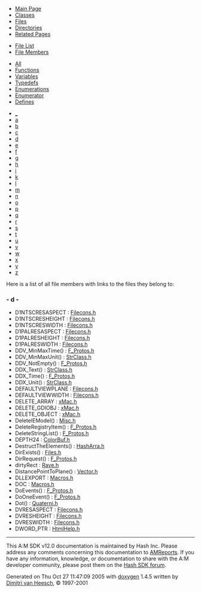 <div class="tabs">

- [Main Page](index.md)
- [Classes](annotated.md)
- <span id="current">[Files](files.md)</span>
- [Directories](dirs.md)
- [Related Pages](pages.md)

</div>

<div class="tabs">

- [File List](files.md)
- <span id="current">[File Members](globals.md)</span>

</div>

<div class="tabs">

- <span id="current">[All](globals.md)</span>
- [Functions](globals_func.md)
- [Variables](globals_vars.md)
- [Typedefs](globals_type.md)
- [Enumerations](globals_enum.md)
- [Enumerator](globals_eval.md)
- [Defines](globals_defs.md)

</div>

<div class="tabs">

- [\_](globals.md#index__)
- [a](globals_0x61.md#index_a)
- [b](globals_0x62.md#index_b)
- [c](globals_0x63.md#index_c)
- <span id="current">[d](globals_0x64.md#index_d)</span>
- [e](globals_0x65.md#index_e)
- [f](globals_0x66.md#index_f)
- [g](globals_0x67.md#index_g)
- [h](globals_0x68.md#index_h)
- [i](globals_0x69.md#index_i)
- [k](globals_0x6b.md#index_k)
- [l](globals_0x6c.md#index_l)
- [m](globals_0x6d.md#index_m)
- [n](globals_0x6e.md#index_n)
- [o](globals_0x6f.md#index_o)
- [p](globals_0x70.md#index_p)
- [q](globals_0x71.md#index_q)
- [r](globals_0x72.md#index_r)
- [s](globals_0x73.md#index_s)
- [t](globals_0x74.md#index_t)
- [u](globals_0x75.md#index_u)
- [v](globals_0x76.md#index_v)
- [w](globals_0x77.md#index_w)
- [x](globals_0x78.md#index_x)
- [y](globals_0x79.md#index_y)
- [z](globals_0x7a.md#index_z)

</div>

Here is a list of all file members with links to the files they belong to:

### <span id="index_d" class="anchor">- d -</span>

- D1NTSCRESASPECT : <a href="Filecons_8h.md#123abdd1555ebc230e22fe5ce2ec757a" class="el">Filecons.h</a>
- D1NTSCRESHEIGHT : <a href="Filecons_8h.md#5ef06fa6e9e1f41d9a0be03909b35858" class="el">Filecons.h</a>
- D1NTSCRESWIDTH : <a href="Filecons_8h.md#155e3fcd594288d1471cbe3451bb19cc" class="el">Filecons.h</a>
- D1PALRESASPECT : <a href="Filecons_8h.md#ac0145c7513e3b0b7e31bbf029e94d05" class="el">Filecons.h</a>
- D1PALRESHEIGHT : <a href="Filecons_8h.md#aa8db874d26a604c630ddb5b6f364eb8" class="el">Filecons.h</a>
- D1PALRESWIDTH : <a href="Filecons_8h.md#02b9c6347f4887b875a85106b1b23ce9" class="el">Filecons.h</a>
- DDV_MinMaxTime() : <a href="F__Protos_8h.md#5284b9552e96052ed696a0c147efa568" class="el">F_Protos.h</a>
- DDV_MinMaxUnit() : <a href="StrClass_8h.md#692f612c69160568c27b9e933dfe4e40" class="el">StrClass.h</a>
- DDV_NotEmpty() : <a href="F__Protos_8h.md#6a37235502c9e8dec53da06085e49a2f" class="el">F_Protos.h</a>
- DDX_Text() : <a href="StrClass_8h.md#36d7403a1ca06cae6bb9e0230f8e9d0f" class="el">StrClass.h</a>
- DDX_Time() : <a href="F__Protos_8h.md#507358878a8d887dde370809d81af31c" class="el">F_Protos.h</a>
- DDX_Unit() : <a href="StrClass_8h.md#940e76784280fcc32132b7cf6ec715d3" class="el">StrClass.h</a>
- DEFAULTVIEWPLANE : <a href="Filecons_8h.md#3b12dd6da5ab24e7412c3036106a6aba" class="el">Filecons.h</a>
- DEFAULTVIEWWIDTH : <a href="Filecons_8h.md#15633b01b66dcc81119751797fca17bb" class="el">Filecons.h</a>
- DELETE_ARRAY : <a href="xMac_8h.md#d072750a9baf66f22ca21dd432b29df2" class="el">xMac.h</a>
- DELETE_GDIOBJ : <a href="xMac_8h.md#1f90fc3644053f66ceeccf45d78e6fc0" class="el">xMac.h</a>
- DELETE_OBJECT : <a href="xMac_8h.md#6911bd865119e1eb21c02af5ad598ccc" class="el">xMac.h</a>
- DeleteIEModel() : <a href="Misc_8h.md#90497273cc876107e1d86d4e4ffd1371" class="el">Misc.h</a>
- DeleteRegistryItem() : <a href="F__Protos_8h.md#8b7825d5eca17af4260923e99b635e35" class="el">F_Protos.h</a>
- DeleteStringList() : <a href="F__Protos_8h.md#e3682551bb76d51fc3afcddcf26ab697" class="el">F_Protos.h</a>
- DEPTH24 : <a href="ColorBuf_8h.md#25fda16aa10a025ab21b9019b094ef27" class="el">ColorBuf.h</a>
- DestructTheElements() : <a href="HashArra_8h.md#4ea54257bbc2986cd2c020017db5fb54" class="el">HashArra.h</a>
- DirExists() : <a href="Files_8h.md#060017bca0004965a8f9317ca7d6636c" class="el">Files.h</a>
- DirRequest() : <a href="F__Protos_8h.md#2f08dfc5ed2511f87bd4e6eec84acaff" class="el">F_Protos.h</a>
- dirtyRect : <a href="Rave_8h.md#e6de77eb3c2bcdb64f8c1589088b4815" class="el">Rave.h</a>
- DistancePointToPlane() : <a href="Vector_8h.md#569170661da8acb305b8797980560b7a" class="el">Vector.h</a>
- DLLEXPORT : <a href="Macros_8h.md#9eef548cd037fba9c87e386298f53872" class="el">Macros.h</a>
- DOC : <a href="Macros_8h.md#02b0da4211648559373db9255f9f0891" class="el">Macros.h</a>
- DoEvents() : <a href="F__Protos_8h.md#2f195513fabb9448692d566a0ad562d6" class="el">F_Protos.h</a>
- DoOneEvent() : <a href="F__Protos_8h.md#178a3ff4b5fd65483142308acc9b9915" class="el">F_Protos.h</a>
- Dot() : <a href="Quaterni_8h.md#7a2ab26ca21ece08d92e9f46b6c96470" class="el">Quaterni.h</a>
- DVRESASPECT : <a href="Filecons_8h.md#49f70dbd5bc2f5e9d6844dad6f00ecab" class="el">Filecons.h</a>
- DVRESHEIGHT : <a href="Filecons_8h.md#ebc6a2fd04b9fe2572a9d4f5145be975" class="el">Filecons.h</a>
- DVRESWIDTH : <a href="Filecons_8h.md#84da1cf84b8a8f8df6a31f099ec75eaf" class="el">Filecons.h</a>
- DWORD_PTR : <a href="HtmlHelp_8h.md#9368980613d402653a5e9e4d8d422bbb" class="el">HtmlHelp.h</a>

------------------------------------------------------------------------

<span class="small">This A:M SDK v12.0 documentation is maintained by Hash Inc. Please address any comments concerning this documentation to [AMReports](http://www.hash.com/reports). If you have any information, knowledge, or documentation to share with the A:M developer community, please post them on the [Hash SDK forum](http://www.hash.com/forums/index.php?showforum=11).</span>

Generated on Thu Oct 27 11:47:09 2005 with [<span class="image placeholder" original-image-src="doxygen.png" original-image-title="" height="45" width="100" align="middle" border="0">doxygen</span>](http://www.doxygen.org/index.html) 1.4.5 written by [Dimitri van Heesch](mailto:dimitri@stack.nl), © 1997-2001
